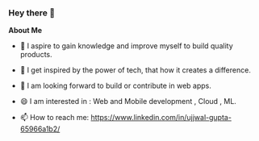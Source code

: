 ### Hey there 👋 

**About Me**

- 🌱 I aspire to gain knowledge and improve myself to build quality products.

- 👯 I get inspired by the power of tech, that how it creates a difference.

- 🔭 I am looking forward to build or contribute in web apps.

- 😄 I am interested in : Web and Mobile development , Cloud , ML.

- 📫 How to reach me: https://www.linkedin.com/in/ujjwal-gupta-65966a1b2/


<!--
**Ujjwal-Gupta-web/Ujjwal-Gupta-web** is a ✨ _special_ ✨ repository because its `README.md` (this file) appears on your GitHub profile.

Here are some ideas to get you started:

- 🔭 I’m currently working on ...
- 🌱 I’m currently learning ...
- 👯 I’m looking to collaborate on ...
- 🤔 I’m looking for help with ...
- 💬 Ask me about ...
- 📫 How to reach me: ...
- 😄 Pronouns: ...
- ⚡ Fun fact: ...
-->
